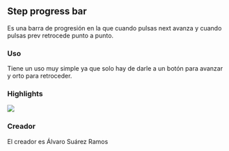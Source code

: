 ## Step progress bar
Es una barra de progresión en la que cuando pulsas next avanza y cuando pulsas prev retrocede punto a punto.

### Uso
Tiene un uso muy simple ya que solo hay de darle a un botón para avanzar y orto para retroceder.

### Highlights
![](https://i.imgur.com/VaC4fLD.png)

### Creador
El creador es Álvaro Suárez Ramos